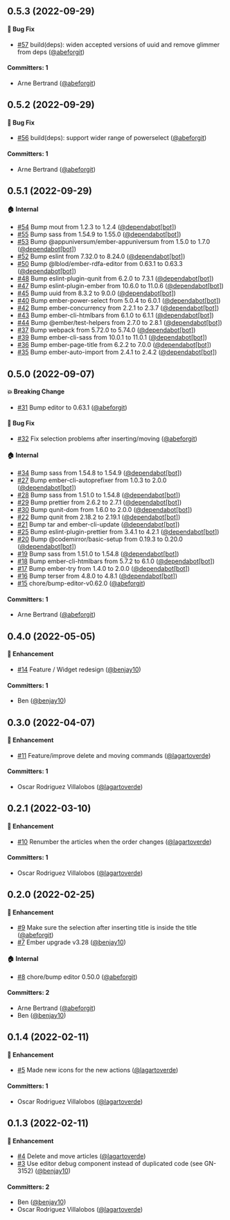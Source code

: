 







## 0.5.3 (2022-09-29)

#### :bug: Bug Fix
* [#57](https://github.com/lblod/ember-rdfa-editor-besluit-plugin/pull/57) build(deps): widen accepted versions of uuid and remove glimmer from deps ([@abeforgit](https://github.com/abeforgit))

#### Committers: 1
- Arne Bertrand ([@abeforgit](https://github.com/abeforgit))


## 0.5.2 (2022-09-29)

#### :bug: Bug Fix
* [#56](https://github.com/lblod/ember-rdfa-editor-besluit-plugin/pull/56) build(deps): support wider range of powerselect ([@abeforgit](https://github.com/abeforgit))

#### Committers: 1
- Arne Bertrand ([@abeforgit](https://github.com/abeforgit))


## 0.5.1 (2022-09-29)

#### :house: Internal
* [#54](https://github.com/lblod/ember-rdfa-editor-besluit-plugin/pull/54) Bump mout from 1.2.3 to 1.2.4 ([@dependabot[bot]](https://github.com/apps/dependabot))
* [#55](https://github.com/lblod/ember-rdfa-editor-besluit-plugin/pull/55) Bump sass from 1.54.9 to 1.55.0 ([@dependabot[bot]](https://github.com/apps/dependabot))
* [#53](https://github.com/lblod/ember-rdfa-editor-besluit-plugin/pull/53) Bump @appuniversum/ember-appuniversum from 1.5.0 to 1.7.0 ([@dependabot[bot]](https://github.com/apps/dependabot))
* [#52](https://github.com/lblod/ember-rdfa-editor-besluit-plugin/pull/52) Bump eslint from 7.32.0 to 8.24.0 ([@dependabot[bot]](https://github.com/apps/dependabot))
* [#50](https://github.com/lblod/ember-rdfa-editor-besluit-plugin/pull/50) Bump @lblod/ember-rdfa-editor from 0.63.1 to 0.63.3 ([@dependabot[bot]](https://github.com/apps/dependabot))
* [#48](https://github.com/lblod/ember-rdfa-editor-besluit-plugin/pull/48) Bump eslint-plugin-qunit from 6.2.0 to 7.3.1 ([@dependabot[bot]](https://github.com/apps/dependabot))
* [#47](https://github.com/lblod/ember-rdfa-editor-besluit-plugin/pull/47) Bump eslint-plugin-ember from 10.6.0 to 11.0.6 ([@dependabot[bot]](https://github.com/apps/dependabot))
* [#45](https://github.com/lblod/ember-rdfa-editor-besluit-plugin/pull/45) Bump uuid from 8.3.2 to 9.0.0 ([@dependabot[bot]](https://github.com/apps/dependabot))
* [#40](https://github.com/lblod/ember-rdfa-editor-besluit-plugin/pull/40) Bump ember-power-select from 5.0.4 to 6.0.1 ([@dependabot[bot]](https://github.com/apps/dependabot))
* [#42](https://github.com/lblod/ember-rdfa-editor-besluit-plugin/pull/42) Bump ember-concurrency from 2.2.1 to 2.3.7 ([@dependabot[bot]](https://github.com/apps/dependabot))
* [#43](https://github.com/lblod/ember-rdfa-editor-besluit-plugin/pull/43) Bump ember-cli-htmlbars from 6.1.0 to 6.1.1 ([@dependabot[bot]](https://github.com/apps/dependabot))
* [#44](https://github.com/lblod/ember-rdfa-editor-besluit-plugin/pull/44) Bump @ember/test-helpers from 2.7.0 to 2.8.1 ([@dependabot[bot]](https://github.com/apps/dependabot))
* [#37](https://github.com/lblod/ember-rdfa-editor-besluit-plugin/pull/37) Bump webpack from 5.72.0 to 5.74.0 ([@dependabot[bot]](https://github.com/apps/dependabot))
* [#39](https://github.com/lblod/ember-rdfa-editor-besluit-plugin/pull/39) Bump ember-cli-sass from 10.0.1 to 11.0.1 ([@dependabot[bot]](https://github.com/apps/dependabot))
* [#36](https://github.com/lblod/ember-rdfa-editor-besluit-plugin/pull/36) Bump ember-page-title from 6.2.2 to 7.0.0 ([@dependabot[bot]](https://github.com/apps/dependabot))
* [#35](https://github.com/lblod/ember-rdfa-editor-besluit-plugin/pull/35) Bump ember-auto-import from 2.4.1 to 2.4.2 ([@dependabot[bot]](https://github.com/apps/dependabot))


## 0.5.0 (2022-09-07)

#### :boom: Breaking Change
* [#31](https://github.com/lblod/ember-rdfa-editor-besluit-plugin/pull/31) Bump editor to 0.63.1 ([@abeforgit](https://github.com/abeforgit))

#### :bug: Bug Fix
* [#32](https://github.com/lblod/ember-rdfa-editor-besluit-plugin/pull/32) Fix selection problems after inserting/moving ([@abeforgit](https://github.com/abeforgit))

#### :house: Internal
* [#34](https://github.com/lblod/ember-rdfa-editor-besluit-plugin/pull/34) Bump sass from 1.54.8 to 1.54.9 ([@dependabot[bot]](https://github.com/apps/dependabot))
* [#27](https://github.com/lblod/ember-rdfa-editor-besluit-plugin/pull/27) Bump ember-cli-autoprefixer from 1.0.3 to 2.0.0 ([@dependabot[bot]](https://github.com/apps/dependabot))
* [#28](https://github.com/lblod/ember-rdfa-editor-besluit-plugin/pull/28) Bump sass from 1.51.0 to 1.54.8 ([@dependabot[bot]](https://github.com/apps/dependabot))
* [#29](https://github.com/lblod/ember-rdfa-editor-besluit-plugin/pull/29) Bump prettier from 2.6.2 to 2.7.1 ([@dependabot[bot]](https://github.com/apps/dependabot))
* [#30](https://github.com/lblod/ember-rdfa-editor-besluit-plugin/pull/30) Bump qunit-dom from 1.6.0 to 2.0.0 ([@dependabot[bot]](https://github.com/apps/dependabot))
* [#22](https://github.com/lblod/ember-rdfa-editor-besluit-plugin/pull/22) Bump qunit from 2.18.2 to 2.19.1 ([@dependabot[bot]](https://github.com/apps/dependabot))
* [#21](https://github.com/lblod/ember-rdfa-editor-besluit-plugin/pull/21) Bump tar and ember-cli-update ([@dependabot[bot]](https://github.com/apps/dependabot))
* [#25](https://github.com/lblod/ember-rdfa-editor-besluit-plugin/pull/25) Bump eslint-plugin-prettier from 3.4.1 to 4.2.1 ([@dependabot[bot]](https://github.com/apps/dependabot))
* [#20](https://github.com/lblod/ember-rdfa-editor-besluit-plugin/pull/20) Bump @codemirror/basic-setup from 0.19.3 to 0.20.0 ([@dependabot[bot]](https://github.com/apps/dependabot))
* [#19](https://github.com/lblod/ember-rdfa-editor-besluit-plugin/pull/19) Bump sass from 1.51.0 to 1.54.8 ([@dependabot[bot]](https://github.com/apps/dependabot))
* [#18](https://github.com/lblod/ember-rdfa-editor-besluit-plugin/pull/18) Bump ember-cli-htmlbars from 5.7.2 to 6.1.0 ([@dependabot[bot]](https://github.com/apps/dependabot))
* [#17](https://github.com/lblod/ember-rdfa-editor-besluit-plugin/pull/17) Bump ember-try from 1.4.0 to 2.0.0 ([@dependabot[bot]](https://github.com/apps/dependabot))
* [#16](https://github.com/lblod/ember-rdfa-editor-besluit-plugin/pull/16) Bump terser from 4.8.0 to 4.8.1 ([@dependabot[bot]](https://github.com/apps/dependabot))
* [#15](https://github.com/lblod/ember-rdfa-editor-besluit-plugin/pull/15) chore/bump-editor-v0.62.0 ([@abeforgit](https://github.com/abeforgit))

#### Committers: 1
- Arne Bertrand ([@abeforgit](https://github.com/abeforgit))


## 0.4.0 (2022-05-05)

#### :rocket: Enhancement
* [#14](https://github.com/lblod/ember-rdfa-editor-besluit-plugin/pull/14) Feature / Widget redesign ([@benjay10](https://github.com/benjay10))

#### Committers: 1
- Ben ([@benjay10](https://github.com/benjay10))

## 0.3.0 (2022-04-07)

#### :rocket: Enhancement
* [#11](https://github.com/lblod/ember-rdfa-editor-besluit-plugin/pull/11) Feature/improve delete and moving commands ([@lagartoverde](https://github.com/lagartoverde))

#### Committers: 1
- Oscar Rodriguez Villalobos ([@lagartoverde](https://github.com/lagartoverde))

## 0.2.1 (2022-03-10)

#### :rocket: Enhancement
* [#10](https://github.com/lblod/ember-rdfa-editor-besluit-plugin/pull/10) Renumber the articles when the order changes ([@lagartoverde](https://github.com/lagartoverde))

#### Committers: 1
- Oscar Rodriguez Villalobos ([@lagartoverde](https://github.com/lagartoverde))

## 0.2.0 (2022-02-25)

#### :rocket: Enhancement
* [#9](https://github.com/lblod/ember-rdfa-editor-besluit-plugin/pull/9) Make sure the selection after inserting title is inside the title ([@abeforgit](https://github.com/abeforgit))
* [#7](https://github.com/lblod/ember-rdfa-editor-besluit-plugin/pull/7) Ember upgrade v3.28 ([@benjay10](https://github.com/benjay10))

#### :house: Internal
* [#8](https://github.com/lblod/ember-rdfa-editor-besluit-plugin/pull/8) chore/bump editor 0.50.0 ([@abeforgit](https://github.com/abeforgit))

#### Committers: 2
- Arne Bertrand ([@abeforgit](https://github.com/abeforgit))
- Ben ([@benjay10](https://github.com/benjay10))


## 0.1.4 (2022-02-11)

#### :rocket: Enhancement
* [#5](https://github.com/lblod/ember-rdfa-editor-besluit-plugin/pull/5) Made new icons for the new actions ([@lagartoverde](https://github.com/lagartoverde))

#### Committers: 1
- Oscar Rodriguez Villalobos ([@lagartoverde](https://github.com/lagartoverde))

## 0.1.3 (2022-02-11)

#### :rocket: Enhancement
* [#4](https://github.com/lblod/ember-rdfa-editor-besluit-plugin/pull/4) Delete and move articles ([@lagartoverde](https://github.com/lagartoverde))
* [#3](https://github.com/lblod/ember-rdfa-editor-besluit-plugin/pull/3) Use editor debug component instead of duplicated code (see GN-3152) ([@benjay10](https://github.com/benjay10))

#### Committers: 2
- Ben ([@benjay10](https://github.com/benjay10))
- Oscar Rodriguez Villalobos ([@lagartoverde](https://github.com/lagartoverde))



